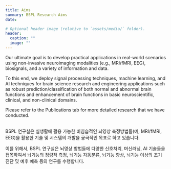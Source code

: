 ```yaml
---
title: Aims
summary: BSPL Research Aims
date:

# Optional header image (relative to `assets/media/` folder).
header:
  caption: ""
  image: ""
---
```


Our ultimate goal is to develop practical applications in real-world scenarios using non-invasive neuroimaging modalities (e.g., MRI/fMRI, EEG), biosignals, and a variety of information and data. <br>

To this end, we deploy signal processing techniques, machine learning, and AI techniques for brain science research and engineering applications such as robust prediction/classification of both normal and abnormal brain functions and enhancement of brain functions in basic neuroscientific, clinical, and non-clinical domains.

Please refer to the Publications tab for more detailed research that we have conducted. <br><br>

BSPL 연구실은 실생활에 활용 가능한 비침습적인 뇌영상 측정방법들(예, MRI/fMRI, EEG)을 활용한 기술 및 시스템의 개발을 궁극적인 목표로 하고 있습니다. <br>

이를 위해서, BSPL 연구실은 뇌영상 방법들에 다양한 신호처리, 머신러닝, AI 기술들을 접목하여서 뇌기능의 정량적 측정, 뇌기능 자동분류, 뇌기능 향상, 뇌기능 이상의 조기 진단 및 예후 예측 등의 연구를 수행합니다.


